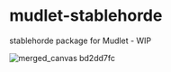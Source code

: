 # mudlet-stablehorde
stablehorde package for Mudlet - WIP

![merged_canvas bd2dd7fc](https://user-images.githubusercontent.com/60551052/211412137-feaa9fd3-a5bc-4912-8af8-ffd3a7187289.png)
